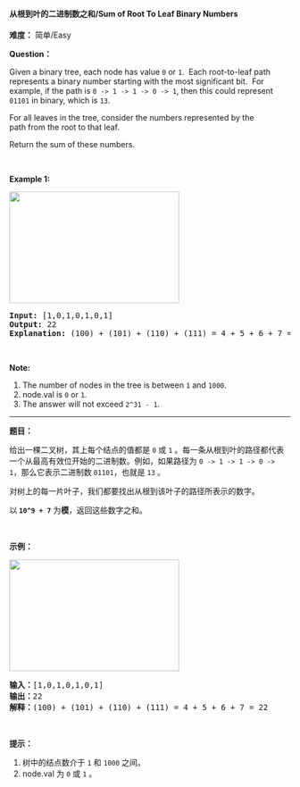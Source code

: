 #### 从根到叶的二进制数之和/Sum of Root To Leaf Binary Numbers
**难度：** 简单/Easy

**Question：** 

<p>Given a binary tree, each node has value <code>0</code>&nbsp;or <code>1</code>.&nbsp; Each root-to-leaf path represents a binary number starting with the most significant bit.&nbsp; For example, if the path is <code>0 -&gt; 1 -&gt; 1 -&gt; 0 -&gt; 1</code>, then this could represent <code>01101</code> in binary, which is <code>13</code>.</p>

<p>For all leaves in the tree, consider the numbers represented by the path&nbsp;from the root to that leaf.</p>

<p>Return the sum of these numbers.</p>

<p>&nbsp;</p>

<p><strong>Example 1:</strong></p>

<p><span id="example-output-1"><img alt="" src="https://assets.leetcode.com/uploads/2019/04/04/sum-of-root-to-leaf-binary-numbers.png" style="width: 304px; height: 200px;" /></span></p>

<pre>
<strong>Input: </strong><span id="example-input-1-1">[1,0,1,0,1,0,1]</span>
<strong>Output: </strong><span id="example-output-1">22</span>
<strong>Explanation: </strong>(100) + (101) + (110) + (111) = 4 + 5 + 6 + 7 = 22
</pre>

<p>&nbsp;</p>

<p><strong>Note:</strong></p>

<ol>
	<li>The number of nodes in the tree is between <code>1</code> and <code>1000</code>.</li>
	<li>node.val is <code>0</code> or <code>1</code>.</li>
	<li>The answer will not exceed <code>2^31 - 1</code>.</li>
</ol>


------

**题目：** 
<p>给出一棵二叉树，其上每个结点的值都是&nbsp;<code>0</code>&nbsp;或&nbsp;<code>1</code>&nbsp;。每一条从根到叶的路径都代表一个从最高有效位开始的二进制数。例如，如果路径为&nbsp;<code>0 -&gt; 1 -&gt; 1 -&gt; 0 -&gt; 1</code>，那么它表示二进制数&nbsp;<code>01101</code>，也就是&nbsp;<code>13</code>&nbsp;。</p>

<p>对树上的每一片叶子，我们都要找出从根到该叶子的路径所表示的数字。</p>

<p>以<strong>&nbsp;<code>10^9 + 7</code></strong>&nbsp;为<strong>模</strong>，返回这些数字之和。</p>

<p>&nbsp;</p>

<p><strong>示例：</strong></p>

<p><img alt="" src="https://assets.leetcode-cn.com/aliyun-lc-upload/uploads/2019/04/05/sum-of-root-to-leaf-binary-numbers.png" style="height: 200px; width: 304px;"></p>

<pre><strong>输入：</strong>[1,0,1,0,1,0,1]
<strong>输出：</strong>22
<strong>解释：</strong>(100) + (101) + (110) + (111) = 4 + 5 + 6 + 7 = 22
</pre>

<p>&nbsp;</p>

<p><strong>提示：</strong></p>

<ol>
	<li>树中的结点数介于 <code>1</code> 和 <code>1000</code> 之间。</li>
	<li>node.val 为&nbsp;<code>0</code> 或&nbsp;<code>1</code>&nbsp;。</li>
</ol>

